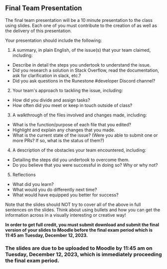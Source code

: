 ## Final Team Presentation

The final team presentation will be a 10 minute presentation to the class using slides. Each one of you must contribute to the creation of as well as the delivery of this presentation.

Your presentation should include the following:

1. A summary, in plain English, of the issue(s) that your team claimed, including:
  - Describe in detail the steps you undertook to understand the issue.
  - Did you research a solution in Stack Overflow, read the documentation, ask for clarification in slack, etc.?
  - Did you ask questions in the Runestone #developer Discord channel? 
2. Your team's approach to tackling the issue, including:
  - How did you divide and assign tasks?
  - How often did you meet or keep in touch outside of class?
3. A walkthrough of the files involved and changes made, including:
  - What is the function/purpose of each file that you edited?
  - Highlight and explain any changes that you made.
  - What is the current state of the issue? (Were you able to submit one or more PRs? If so, what is the status of them?)
4. A description of the obstacles your team encountered, including:
  - Detailing the steps did you undertook to overcome them.
  - Do you believe that you were successful in doing so? Why or why not?
5. Reflections
  - What did you learn?
  - What would you do differently next time?
  - What would have equipped you better for success?

Note that the slides should NOT try to cover all of the above in full sentences on the slides. Think about using bullets and how you can get the information across in a visually interesting or creative way!

**In order to get full credit, you must submit download and submit the final version of your slides to Moodle before the final exam period which is 11:45 am Tuesday, December 12, 2023.**

### The slides are due to be uploaded to Moodle by 11:45 am on Tuesday, December 12, 2023, which is immediately proceeding the final exam period.
